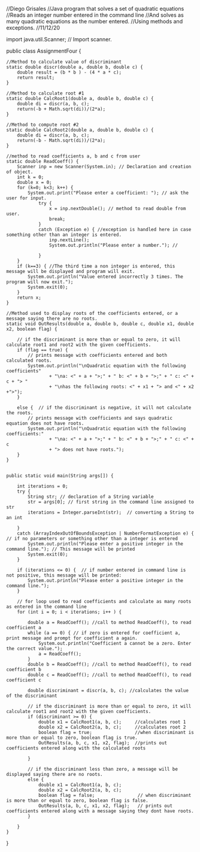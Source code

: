 //Diego Grisales
//Java program that solves a set of quadratic equations 
//Reads an integer number entered in the command line 
//And solves as many quadratic equations as the number entered.
//Using methods and exceptions.
//11/12/20


import java.util.Scanner; // Import scanner.

public class AssignmentFour {
	  
	//Method to calculate value of discriminant
	static double discr(double a, double b, double c) { 
	    double result = (b * b ) - (4 * a * c);
	    return result;
	}
	
	//Method to calculate root #1	
	static double CalcRoot1(double a, double b, double c) {
		double di = discr(a, b, c);
    	return(-b + Math.sqrt(di))/(2*a);
	}
 
	//Method to compute root #2
    static double CalcRoot2(double a, double b, double c) {
    	double di = discr(a, b, c);
		return(-b - Math.sqrt(di))/(2*a);
    }
    
    //method to read coefficients a, b and c from user
 	static double ReadCoeff() {
 		Scanner inp = new Scanner(System.in); // Declaration and creation of object.
 		int k = 0;     
 		double x = 0;  
 		for (k=0; k<3; k++) {
			System.out.print("Please enter a coefficient: "); // ask the user for input.
				try {
					x = inp.nextDouble(); // method to read double from user.
					break;
				}
				catch (Exception e) { //exception is handled here in case something other than an integer is entered. 
					inp.nextLine();
					System.out.println("Please enter a number."); //
					
				}
		}	
		if (k==3) { //The third time a non integer is entered, this message will be displayed and program will exit. 
			System.out.println("Value entered incorrectly 3 times. The program will now exit.");
			System.exit(0);
		}
		return x;
 	} 
	
 	//Method used to display roots of the coefficients entered, or a message saying there are no roots.
    static void OutResults(double a, double b, double c, double x1, double x2, boolean flag) {
		
		// if the discriminant is more than or equal to zero, it will calculate root1 and root2 with the given coefficients.
    	if (flag == true) { 
			// prints message with coefficients entered and both calculated roots.
			System.out.println("\nQuadratic equation with the following coefficients"  
					+ "\na: <" + a + ">;" + " b: <" + b + ">;" + " c: <" + c + "> "
					+ "\nhas the following roots: <" + x1 + "> and <" + x2 +">");
		}
	
		else {  // if the discriminant is negative, it will not calculate the roots. 
			// prints message with coefficients and says quadratic equation does not have roots.
			System.out.println("\nQuadratic equation with the following coefficients:" 
					+ "\na: <" + a + ">;" + " b: <" + b + ">;" + " c: <" + c 
					+ "> does not have roots.");
		}
    }
    	
    
	public static void main(String args[]) {
		
		int iterations = 0;
		try {
			String str; // declaration of a String variable 
			str = args[0]; // first string in the command line assigned to str
			iterations = Integer.parseInt(str);  // converting a String to an int
	
		}
		catch (ArrayIndexOutOfBoundsException | NumberFormatException e) { // if no parameters or something other than a integer is entered
			System.out.println("Please enter a positive integer in the command line."); // This message will be printed
			System.exit(0);
		}
	
		if (iterations <= 0) {  // if number entered in command line is not positive, this message will be printed:
			System.out.println("Please enter a positive integer in the command line.");
		}
	
		// for loop used to read coefficients and calculate as many roots as entered in the command line
		for (int i = 0; i < iterations; i++ ) { 
			
			double a = ReadCoeff(); //call to method ReadCoeff(), to read coefficient a 
			while (a == 0) { // if zero is entered for coefficient a, print message and prompt for coefficient a again. 
				System.out.println("Coefficient a cannot be a zero. Enter the correct value.");
				a = ReadCoeff();
			}
			double b = ReadCoeff(); //call to method ReadCoeff(), to read coefficient b	
			double c = ReadCoeff(); //call to method ReadCoeff(), to read coefficient c
			
			double discriminant = discr(a, b, c); //calculates the value of the discriminant 
			
			// if the discriminant is more than or equal to zero, it will calculate root1 and root2 with the given coefficients.
			if (discriminant >= 0) { 
				double x1 = CalcRoot1(a, b, c); 	//calculates root 1
				double x2 = CalcRoot2(a, b, c); 	//calculates root 2
				boolean flag = true; 				//when discriminant is more than or equal to zero, boolean flag is true. 
				OutResults(a, b, c, x1, x2, flag);  //prints out coefficients entered along with the calculated roots 
		
			}
			
			// if the discriminant less than zero, a message will be displayed saying there are no roots. 
			else {  
				double x1 = CalcRoot1(a, b, c);		
				double x2 = CalcRoot2(a, b, c);
				boolean flag = false;				 // when discriminant is more than or equal to zero, boolean flag is false.
				OutResults(a, b, c, x1, x2, flag);   // prints out coefficients entered along with a message saying they dont have roots. 
			}

		}
	}

		
}
